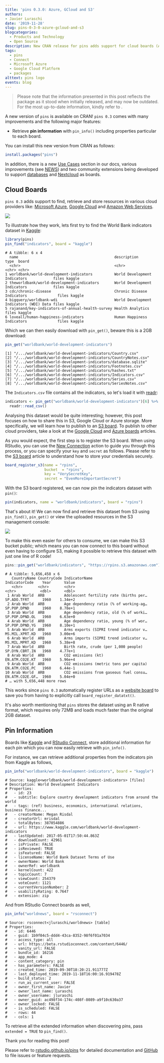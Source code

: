 ```yaml
---
title: 'pins 0.3.0: Azure, GCloud and S3'
authors:
- Javier Luraschi
date: '2019-11-28'
slug: pins-0-3-0-azure-gcloud-and-s3
blogcategories:
  - Products and Technology
  - Open Source
description: New CRAN release for pins adds support for cloud boards (Azure, Google Cloud and S3), new functions, use cases and many other improvements.
tags:
  - pins
  - Connect
  - Microsoft Azure
  - Google Cloud Platform
  - packages
alttext: pins logo
events: blog
---
```


<blockquote>
<p class="body-md-regular body-sm-regular">
Please note that the information presented in this post reflects the package as it stood when initially released, and may now be outdated. For the most up-to-date information, kindly refer to <https://pins.rstudio.com/>.
</p>
</blockquote>

A new version of `pins` is available on CRAN! `pins 0.3` comes with many improvements and the following major features:

- Retrieve **pin information** with `pin_info()` including properties particular to each board.

You can install this new version from CRAN as follows:

```r
install.packages("pins")
```

In addition, there is a new [Use Cases](https://rstudio.github.io/pins/articles/use-cases.html) section in our docs, various improvements (see [NEWS](https://rstudio.github.io/pins/news/index.html)) and two community extensions being developed to support [databases](https://rstudio.github.io/connections/#pins) and [Nextcloud](https://gitlab.com/gwmngilfen/nextcloudr) as boards.

## Cloud Boards

`pins 0.3` adds support to find, retrieve and store resources in various cloud providers like: [Microsoft Azure](https://azure.microsoft.com/), [Google Cloud](https://cloud.google.com/) and [Amazon Web Services](https://aws.amazon.com/).

![](images/pins-cloud-boards-azure-gcloud-s3.png)

To illustrate how they work, lets first try to find the World Bank indicators dataset in [Kaggle](https://www.kaggle.com/):

```r
library(pins)
pin_find("indicators", board = "kaggle")
```
```
# A tibble: 6 x 4
  name                                            description                             type  board 
  <chr>                                           <chr>                                   <chr> <chr> 
1 worldbank/world-development-indicators          World Development Indicators            files kaggle
2 theworldbank/world-development-indicators       World Development Indicators            files kaggle
3 cdc/chronic-disease                             Chronic Disease Indicators              files kaggle
4 bigquery/worldbank-wdi                          World Development Indicators (WDI) Data files kaggle
5 rajanand/key-indicators-of-annual-health-survey Health Analytics                        files kaggle
6 loveall/human-happiness-indicators              Human Happiness Indicators              files kaggle
```

Which we can then easily download with `pin_get()`, beware this is a 2GB download:

```r
pin_get("worldbank/world-development-indicators")
```
```
[1] "/.../worldbank/world-development-indicators/Country.csv"     
[2] "/.../worldbank/world-development-indicators/CountryNotes.csv"
[3] "/.../worldbank/world-development-indicators/database.sqlite" 
[4] "/.../worldbank/world-development-indicators/Footnotes.csv"   
[5] "/.../worldbank/world-development-indicators/hashes.txt"      
[6] "/.../worldbank/world-development-indicators/Indicators.csv"  
[7] "/.../worldbank/world-development-indicators/Series.csv"      
[8] "/.../worldbank/world-development-indicators/SeriesNotes.csv" 
```

The `Indicators.csv` file contains all the indicators, so let's load it with [readr](https://readr.tidyverse.org/):

```r
indicators <- pin_get("worldbank/world-development-indicators")[6] %>%
  readr::read_csv()
```

Analysing this dataset would be quite interesting; however, this post focuses on how to share this in S3, Google Cloud or Azure storage. More specifically, we will learn how to publish to an [S3 board](https://pins.rstudio.com/articles/boards-s3.html). To publish to other cloud providers, take a look at the [Google Cloud](https://pins.rstudio.com/articles/boards-gcloud.html) and [Azure boards](https://pins.rstudio.com/articles/boards-azure.html) articles.

As you would expect, the first step is to register the S3 board. When using RStudio, you can use the [New Connection](https://pins.rstudio.com/articles/pins-rstudio.html) action to guide you through this process, or you can specify your `key` and `secret` as follows. Please refer to the [S3 board](https://pins.rstudio.com/articles/boards-s3.html) article to understand how to store your credentials securely.

```r
board_register_s3(name = "rpins",
                  bucket  = "rpins",
                  key = "VerySecretKey",
                  secret = "EvenMoreImportantSecret")
```

With the S3 board registered, we can now pin the indicators dataset with `pin()`:

```r
pin(indicators, name = "worldbank/indicators", board = "rpins")
```

That's about it! We can now find and retrieve this dataset from S3 using `pin_find()`, `pin_get()` or view the uploaded resources in the S3 management console:

![](images/pins-upload-s3-results.png)

To make this even easier for others to consume, we can make this S3 bucket public; which means you can now connect to this board without even having to configure S3, making it possible to retrieve this dataset with just one line of R code!

```r
pins::pin_get("worldbank/indicators", "https://rpins.s3.amazonaws.com")
```
```
# A tibble: 5,656,458 x 6
   CountryName CountryCode IndicatorName                          IndicatorCode    Year      Value
   <chr>       <chr>       <chr>                                  <chr>           <dbl>      <dbl>
 1 Arab World  ARB         Adolescent fertility rate (births per… SP.ADO.TFRT      1960    1.34e+2
 2 Arab World  ARB         Age dependency ratio (% of working-ag… SP.POP.DPND      1960    8.78e+1
 3 Arab World  ARB         Age dependency ratio, old (% of worki… SP.POP.DPND.OL   1960    6.63e+0
 4 Arab World  ARB         Age dependency ratio, young (% of wor… SP.POP.DPND.YG   1960    8.10e+1
 5 Arab World  ARB         Arms exports (SIPRI trend indicator v… MS.MIL.XPRT.KD   1960    3.00e+6
 6 Arab World  ARB         Arms imports (SIPRI trend indicator v… MS.MIL.MPRT.KD   1960    5.38e+8
 7 Arab World  ARB         Birth rate, crude (per 1,000 people)   SP.DYN.CBRT.IN   1960    4.77e+1
 8 Arab World  ARB         CO2 emissions (kt)                     EN.ATM.CO2E.KT   1960    5.96e+4
 9 Arab World  ARB         CO2 emissions (metric tons per capita) EN.ATM.CO2E.PC   1960    6.44e-1
10 Arab World  ARB         CO2 emissions from gaseous fuel consu… EN.ATM.CO2E.GF…  1960    5.04e+0
# … with 5,656,448 more rows
```

This works since `pins 0.3` automatically register URLs as a [website board](https://pins.rstudio.com/articles/boards-websites.html) to save you from having to explicitly call `board_register_datatxt()`.

It's also worth mentioning that `pins` stores the dataset using an R native format, which requires only 72MB and loads much faster than the original 2GB dataset.

## Pin Information

Boards like [Kaggle](https://pins.rstudio.com/articles/boards-kaggle.html) and [RStudio Connect](https://pins.rstudio.com/articles/boards-rsconnect.html), store additional information for each pin which you can now easily retrieve with `pin_info()`.

For instance, we can retrieve additional properties from the indicators pin from Kaggle as follows,

```r
pin_info("worldbank/world-development-indicators", board = "kaggle")
```
```
# Source: kaggle<worldbank/world-development-indicators> [files]
# Description: World Development Indicators
# Properties:
#   - id: 23
#   - subtitle: Explore country development indicators from around the world
#   - tags: (ref) business, economics, international relations, business finance...
#   - creatorName: Megan Risdal
#   - creatorUrl: mrisdal
#   - totalBytes: 387054886
#   - url: https://www.kaggle.com/worldbank/world-development-indicators
#   - lastUpdated: 2017-05-01T17:50:44.863Z
#   - downloadCount: 42961
#   - isPrivate: FALSE
#   - isReviewed: TRUE
#   - isFeatured: FALSE
#   - licenseName: World Bank Dataset Terms of Use
#   - ownerName: World Bank
#   - ownerRef: worldbank
#   - kernelCount: 422
#   - topicCount: 7
#   - viewCount: 254379
#   - voteCount: 1121
#   - currentVersionNumber: 2
#   - usabilityRating: 0.7647
#   - extension: zip
```

And from RStudio Connect boards as well,

```r
pin_info("worldnews", board = "rsconnect")
```
```
# Source: rsconnect<jluraschi/worldnews> [table]
# Properties:
#   - id: 6446
#   - guid: 1b9f04c5-ddd4-43ca-8352-98f6f01a7034
#   - access_type: all
#   - url: https://beta.rstudioconnect.com/content/6446/
#   - vanity_url: FALSE
#   - bundle_id: 16216
#   - app_mode: 4
#   - content_category: pin
#   - has_parameters: FALSE
#   - created_time: 2019-09-30T18:20:21.911777Z
#   - last_deployed_time: 2019-11-18T16:00:16.919478Z
#   - build_status: 2
#   - run_as_current_user: FALSE
#   - owner_first_name: Javier
#   - owner_last_name: Luraschi
#   - owner_username: jluraschi
#   - owner_guid: ac498f34-174c-408f-8089-a9f10c630a37
#   - owner_locked: FALSE
#   - is_scheduled: FALSE
#   - rows: 44
#   - cols: 1
```

To retrieve all the extended information when discovering pins, pass `extended = TRUE` to `pin_find()`.

Thank you for reading this post!

Please refer to [rstudio.github.io/pins](https://rstudio.github.io/pins) for detailed documentation and [GitHub](https://github.com/rstudio/pins/issues/new) to file issues or feature requests.
